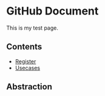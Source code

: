 # GitHub Document

This is my test page.

## Contents

- [Register](register.md) 
- [Usecases](usecase/README.md)

## Abstraction
